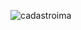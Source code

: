 ![cadastroima](https://github.com/alinecadinhoo/projeto-CadastroClienteSwing/assets/130421417/db7d92a0-49bc-4da2-9d4e-51570ac9617f)
